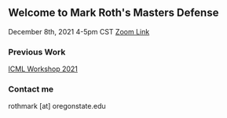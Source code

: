 ## Welcome to Mark Roth's Masters Defense
December 8th, 2021 4-5pm CST
[Zoom Link](https://oregonstate.zoom.us/j/2905668354?pwd=TXlzQ2c0a1I3cndoN0RDWGxsZ2hCZz09)

### Previous Work

[ICML Workshop 2021](https://www.climatechange.ai/papers/icml2021/83.html)

### Contact me

rothmark [at] oregonstate.edu
